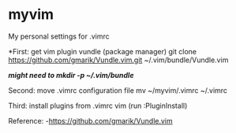 myvim
=====

My personal settings for .vimrc

*First: get vim plugin vundle (package manager)
git clone https://github.com/gmarik/Vundle.vim.git ~/.vim/bundle/Vundle.vim

***might need to mkdir -p ~/.vim/bundle***

Second: move .vimrc configuration file
mv ~/myvim/.vimrc ~/.vimrc

Third: install plugins from .vimrc
vim (run :PluginInstall)

Reference:
-https://github.com/gmarik/Vundle.vim
